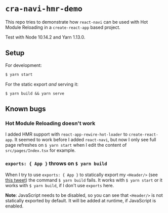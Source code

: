 # `cra-navi-hmr-demo`

This repo tries to demonstrate how `react-navi` can be used with Hot Module Reloading in a `create-react-app` based project.

Test with Node 10.14.2 and Yarn 1.13.0.

## Setup

For development:

```bash
$ yarn start
```

For the static export _and_ serving it:

```
$ yarn build && yarn serve
```

## Known bugs

### Hot Module Reloading doesn't work

I added HMR support with `react-app-rewire-hot-loader` to `create-react-app`. It seemed to work before I added `react-navi`, but now I only see full page refreshes on `$ yarn start` when I edit the content of `src/pages/Index.tsx` for example.

### `exports: { App }` throws on `$ yarn build`

When I try to use `exports: { App }` to statically export my `<Header/>` (see [this tweet](https://twitter.com/james_k_nelson/status/1098753411984515072)) the command `$ yarn build` fails. It works with `$ yarn start` or it works with `$ yarn build`, if I don't use `exports` here.

**Note**: JavaScript needs to be disabled, so you can see that `<Header/>` is not statically exported by default. It will be added at runtime, if JavaScript is enabled.
